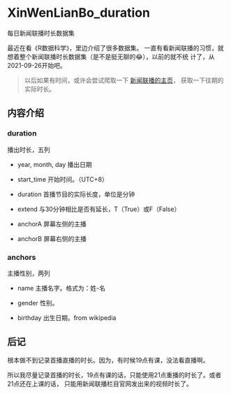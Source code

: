 # XinWenLianBo_duration

每日新闻联播时长数据集

最近在看《R数据科学》，里边介绍了很多数据集。
一直有看新闻联播的习惯，就想着整个新闻联播时长数据集（是不是挺无聊的😂），以前的就不统
计了，从2021-09-26开始吧。

> 以后如果有时间，或许会尝试爬取一下
[新闻联播的主页](https://tv.cctv.com/lm/xwlb/?spm=C52056131267.P4y8I53JvSWE.0.0)，
获取一下往期的实际时长。

## 内容介绍

### duration

播出时长，五列

- year, month, day 播出日期

- start_time       开始时间。（UTC+8）

- duration         首播节目的实际长度，单位是分钟

- extend           与30分钟相比是否有延长，T（True）或F（False）

- anchorA          屏幕左侧的主播

- anchorB          屏幕右侧的主播

### anchors

主播性别，两列

- name             主播名字。格式为：姓-名

- gender           性别。

- birthday         出生日期。from wikipedia

## 后记

根本做不到记录首播直播的时长。因为，有时候19点有课，没法看直播啊。

所以我尽量记录首播的时长，19点有课的话，只能使用21点重播的时长了。或者21点还在上课的话，
只能用新闻联播栏目官网发出来的视频时长了。
